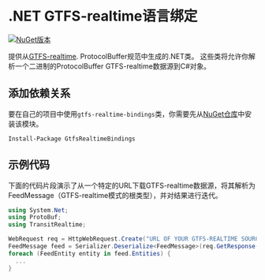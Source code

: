 # .NET GTFS-realtime语言绑定

[![NuGet版本](https://badge.fury.io/nu/GtfsRealtimeBindings.svg)](http://badge.fury.io/nu/GtfsRealtimeBindings)

提供从[GTFS-realtime](https://github.com/google/transit/tree/master/gtfs-realtime). ProtocolBuffer规范中生成的.NET类。 这些类将允许你解析一个二进制的ProtocolBuffer GTFS-realtime数据源到C#对象。

## 添加依赖关系

要在自己的项目中使用`gtfs-realtime-bindings`类，你需要先从[NuGet仓库](https://www.nuget.org/packages/GtfsRealtimeBindings/)中安装该模块。

    Install-Package GtfsRealtimeBindings

## 示例代码

下面的代码片段演示了从一个特定的URL下载GTFS-realtime数据源，将其解析为FeedMessage（GTFS-realtime模式的根类型），并对结果进行迭代。

```csharp
using System.Net;
using ProtoBuf;
using TransitRealtime;

WebRequest req = HttpWebRequest.Create("URL OF YOUR GTFS-REALTIME SOURCE GOES HERE");
FeedMessage feed = Serializer.Deserialize<FeedMessage>(req.GetResponse().GetResponseStream());
foreach (FeedEntity entity in feed.Entities) {
  ...
}
```
